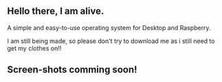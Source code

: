 ## Hello there, I am alive.

A simple and easy-to-use operating system for Desktop and Raspberry.

I am still being made, so please don't try to download me as i still need to get my clothes on!!

## Screen-shots comming soon!
